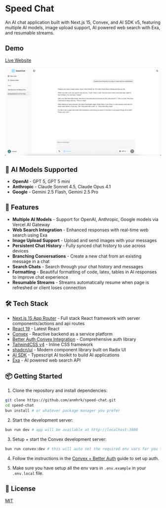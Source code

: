 # Speed Chat

An AI chat application built with Next.js 15, Convex, and AI SDK v5, featuring multiple AI models, image upload support, AI powered web search with Exa, and resumable streams.

## Demo

[Live Website](https://speed-chat-lake.vercel.app/)

![Speed Chat Demo](./public/demo-screenshot.png)

## 🤖 AI Models Supported

- **OpenAI** - GPT 5, GPT 5 mini
- **Anthropic** - Claude Sonnet 4.5, Claude Opus 4.1
- **Google** - Gemini 2.5 Flash, Gemini 2.5 Pro

## 🚀 Features

- **Multiple AI Models** - Support for OpenAI, Anthropic, Google models via Vercel AI Gateway
- **Web Search Integration** - Enhanced responses with real-time web search using Exa
- **Image Upload Support** - Upload and send images with your messages
- **Persistent Chat History** - Fully synced chat history to use across devices
- **Branching Conversations** - Create a new chat from an existing message in a chat
- **Search Chats** - Search through your chat history and messages
- **Formatting** - Beautiful formatting of code, latex, tables in AI responses to improve chat experience
- **Resumable Streams** - Streams automatically resume when page is refreshed or client loses connection

## 🛠 Tech Stack

- [Next.js 15 App Router](https://nextjs.org) - Full stack React framework with server components/actions and api routes
- [React 19](https://react.dev) - Latest React
- [Convex](https://www.convex.dev) - Reactive backend as a service platform
- [Better Auth Convex Integration](https://convex-better-auth.netlify.app/) - Comprehensive auth library
- [TailwindCSS v4](https://tailwindcss.com) - Inline CSS framework
- [shadcn/ui](https://ui.shadcn.com) - Modern component library built on Radix UI
- [AI SDK](https://ai-sdk.dev) - Typescript AI toolkit to build AI applications
- [Exa](https://exa.ai) - AI powered web search API

## 📦 Getting Started

1. Clone the repository and install dependencies:

```bash
git clone https://github.com/anmhrk/speed-chat.git
cd speed-chat
bun install # or whatever package manager you prefer
```

2. Start the development server:

```bash
bun run dev # app will be available at http://localhost:3000
```

3. Setup + start the Convex development server:

```bash
bun run convex:dev # this will auto set the required env vars for you too
```

4. Follow the instructions in the [Convex + Better Auth](https://convex-better-auth.netlify.app/) guide to set up auth.

5. Make sure you have setup all the env vars in `.env.example` in your `.env.local` file.

## 📄 License

[MIT](LICENSE)
